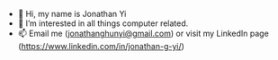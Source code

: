 - 👋 Hi, my name is Jonathan Yi
- 👀 I’m interested in all things computer related.
- 📫 Email me (jonathanghunyi@gmail.com) or visit my LinkedIn page (https://www.linkedin.com/in/jonathan-g-yi/)

<!---
jonathanghunyi/jonathanghunyi is a ✨ special ✨ repository because its `README.md` (this file) appears on your GitHub profile.
You can click the Preview link to take a look at your changes.
--->
